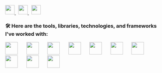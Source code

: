 
<a href="https://www.linkedin.com/in/jaspher-custodio-9b1915199/">
    <img src="https://img.shields.io/badge/-LinkedIn-0077B5?style=flat&logo=Linkedin&logoColor=white" height="30"/>
</a>&nbsp;
<a href="your-portfolio-link">
    <img src="https://img.shields.io/badge/-Portfolio-FF5722?style=flat&logo=Google-Chrome&logoColor=white" height="30"/>
</a>&nbsp;
<a href="27jasphercustodio@gmail.com">
    <img src="https://img.shields.io/badge/-Email-D14836?style=flat&logo=Gmail&logoColor=white" height="30"/>
</a>

### 🛠️ **Here are the tools, libraries, technologies, and frameworks I've worked with:**  
<img src="https://cdn.jsdelivr.net/gh/devicons/devicon@latest/icons/python/python-plain.svg" width="40" height="40" />&nbsp;&nbsp;&nbsp;&nbsp;&nbsp;&nbsp;
<img src="https://cdn.jsdelivr.net/gh/devicons/devicon@latest/icons/html5/html5-plain.svg" width="40" height="40" />&nbsp;&nbsp;&nbsp;&nbsp;&nbsp;&nbsp;
<img src="https://cdn.jsdelivr.net/gh/devicons/devicon@latest/icons/css3/css3-plain.svg" width="40" height="40" />&nbsp;&nbsp;&nbsp;&nbsp;&nbsp;&nbsp;
<img src="https://cdn.jsdelivr.net/gh/devicons/devicon@latest/icons/javascript/javascript-plain.svg" width="40" height="40" />&nbsp;&nbsp;&nbsp;&nbsp;&nbsp;&nbsp;
<img src="https://cdn.jsdelivr.net/gh/devicons/devicon@latest/icons/godot/godot-original.svg" width="40" height="40"/>&nbsp;&nbsp;&nbsp;&nbsp;&nbsp;&nbsp;
<img src="https://cdn.jsdelivr.net/gh/devicons/devicon@latest/icons/github/github-original.svg" width="40" height="40"/>&nbsp;&nbsp;&nbsp;&nbsp;&nbsp;&nbsp;
<img src="https://cdn.jsdelivr.net/gh/devicons/devicon@latest/icons/git/git-plain.svg"  width="40" height="40" />&nbsp;&nbsp;&nbsp;&nbsp;&nbsp;&nbsp;
<img src="https://cdn.jsdelivr.net/gh/devicons/devicon@latest/icons/photoshop/photoshop-plain.svg" width="40" height="40" />&nbsp;&nbsp;&nbsp;&nbsp;&nbsp;&nbsp;
<img src="https://cdn.jsdelivr.net/gh/devicons/devicon@latest/icons/illustrator/illustrator-plain.svg" width="40" height="40" />&nbsp;&nbsp;&nbsp;&nbsp;&nbsp;&nbsp;
<img src="https://cdn.jsdelivr.net/gh/devicons/devicon@latest/icons/blender/blender-original.svg" width="40" height="40" />&nbsp;&nbsp;&nbsp;&nbsp;&nbsp;&nbsp;
